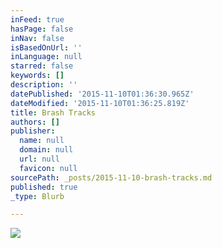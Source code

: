 ```yaml
---
inFeed: true
hasPage: false
inNav: false
isBasedOnUrl: ''
inLanguage: null
starred: false
keywords: []
description: ''
datePublished: '2015-11-10T01:36:30.965Z'
dateModified: '2015-11-10T01:36:25.819Z'
title: Brash Tracks
authors: []
publisher:
  name: null
  domain: null
  url: null
  favicon: null
sourcePath: _posts/2015-11-10-brash-tracks.md
published: true
_type: Blurb

---
```

![](https://the-grid-user-content.s3-us-west-2.amazonaws.com/3947ac2f-ef0e-4fda-91fe-6c5a9d02725d.png)